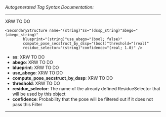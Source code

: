 _Autogenerated Tag Syntax Documentation:_

---
XRW TO DO

```
<SecondaryStructure name="(string)"ss="(dssp_string)"abego="(abego_string)"
        blueprint="(string)"use_abego="(bool; false)"
        compute_pose_secstruct_by_dssp="(bool)"threshold="(real)"
        residue_selector="(string)"confidence="(real; 1.0)" />
```

-   **ss**: XRW TO DO
-   **abego**: XRW TO DO
-   **blueprint**: XRW TO DO
-   **use_abego**: XRW TO DO
-   **compute_pose_secstruct_by_dssp**: XRW TO DO
-   **threshold**: XRW TO DO
-   **residue_selector**: The name of the already defined ResidueSelector that will be used by this object
-   **confidence**: Probability that the pose will be filtered out if it does not pass this Filter

---
